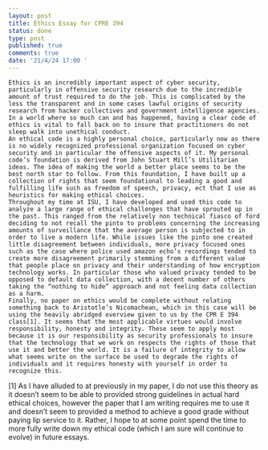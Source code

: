 ```yaml
---
layout: post
title: Ethics Essay for CPRE 394
status: done
type: post
published: true
comments: true
date: '21/4/24 17:00 '
---
```



	Ethics is an incredibly important aspect of cyber security, particularly in offensive security research due to the incredible amount of trust required to do the job. This is complicated by the less the transparent and in some cases lawful origins of security research from hacker collectives and government intelligence agencies. In a world where so much can and has happened, having a clear code of ethics is vital to fall back on to insure that practitioners do not sleep walk into unethical conduct. 
	An ethical code is a highly personal choice, particularly now as there is no widely recognized professional organization focused on cyber security and in particular the offensive aspects of it. My personal code’s foundation is derived from John Stuart Mill’s Utilitarian ideas. The idea of making the world a better place seems to be the best north star to follow. From this foundation, I have built up a collection of rights that seem foundational to leading a good and fulfilling life such as freedom of speech, privacy, ect that I use as heuristics for making ethical choices.
	Throughout my time at ISU, I have developed and used this code to analyze a large range of ethical challenges that have sprouted up in the past. This ranged from the relatively non technical fiasco of ford deciding to not recall the pinto to problems concerning the increasing amounts of surveillance that the average person is subjected to in order to live a modern life. While issues like the pinto one created little disagreement between individuals, more privacy focused ones such as the case where police used amazon echo’s recordings tended to create more disagreement primarily stemming from a different value that people place on privacy and their understanding of how encryption technology works. In particular those who valued privacy tended to be opposed to default data collection, with a decent number of others taking the “nothing to hide” approach and not feeling data collection as a harm. 
	Finally, no paper on ethics would be complete without relating something back to Aristotle’s Nicomachean, which in this case will be using the heavily abridged overview given to us by the CPR E 394 class[1]. It seems that the most applicable virtues would involve responsibility, honesty and integrity. These seem to apply most because it is our responsibility as security professionals to insure that the technology that we work on respects the rights of those that use it and better the world. It is a failure of integrity to allow what seems write on the surface be used to degrade the rights of individuals and it requires honesty with yourself in order to recognize this.




[1] As I have alluded to at previously in my paper, I do not use this theory as it doesn’t seem to be able to provided strong guidelines in actual hard ethical choices, however the paper that I am writing requires me to use it and doesn’t seem to provided a method to achieve a good grade without paying lip service to it. Rather, I hope to at some point spend the time to more fully write down my ethical code (which I am sure will continue to evolve) in future essays.

